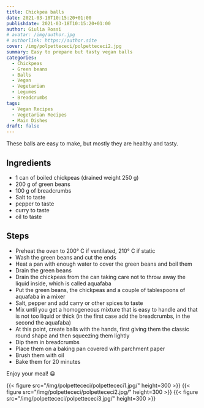 ```yaml
---
title: Chickpea balls
date: 2021-03-18T10:15:20+01:00
publishdate: 2021-03-18T10:15:20+01:00
author: Giulia Rossi
# avatar: /img/author.jpg
# authorlink: https://author.site
cover: /img/polpettececi/polpettececi2.jpg
summary: Easy to prepare but tasty vegan balls
categories:
  - Chickpeas
  - Green beans
  - Balls
  - Vegan
  - Vegetarian
  - Legumes
  - Breadcrumbs
tags:
  - Vegan Recipes
  - Vegetarian Recipes
  - Main Dishes
draft: false
---
```


These balls are easy to make, but mostly they are healthy and tasty.

## Ingredients

* 1 can of boiled chickpeas (drained weight 250 g)
* 200 g of green beans
* 100 g of breadcrumbs
* Salt to taste
* pepper to taste
* curry to taste
* oil to taste

## Steps

* Preheat the oven to 200° C if ventilated, 210° C if static
* Wash the green beans and cut the ends
* Heat a pan with enough water to cover the green beans and boil them
* Drain the green beans
* Drain the chickpeas from the can taking care not to throw away the liquid inside, which is called aquafaba
* Put the green beans, the chickpeas and a couple of tablespoons of aquafaba in a mixer
* Salt, pepper and add carry or other spices to taste
* Mix until you get a homogeneous mixture that is easy to handle and that is not too liquid or thick (in the first case add the breadcrumbs, in the second the aquafaba)
* At this point, create balls with the hands, first giving them the classic round shape and then squeezing them lightly
* Dip them in breadcrumbs
* Place them on a baking pan covered with parchment paper
* Brush them with oil
* Bake them for 20 minutes

Enjoy your meal! 😀

 {{< figure src="/img/polpettececi/polpettececi1.jpg/" height=300  >}}
 {{< figure src="/img/polpettececi/polpettececi2.jpg/" height=300  >}}
 {{< figure src="/img/polpettececi/polpettececi3.jpg/" height=300  >}}
